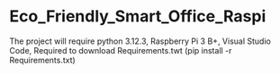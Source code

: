 # Eco_Friendly_Smart_Office_Raspi
The project will require python 3.12.3, Raspberry Pi 3 B+, Visual Studio Code, Required to download Requirements.twt (pip install -r Requirements.txt)
